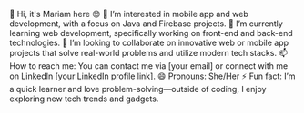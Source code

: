 👋 Hi, it's Mariam here 😊
👀 I’m interested in mobile app and web development, with a focus on Java and Firebase projects.
🌱 I’m currently learning web development, specifically working on front-end and back-end technologies.
💞️ I’m looking to collaborate on innovative web or mobile app projects that solve real-world problems and utilize modern tech stacks.
📫 How to reach me: You can contact me via [your email] or connect with me on LinkedIn [your LinkedIn profile link].
😄 Pronouns: She/Her
⚡ Fun fact: I’m a quick learner and love problem-solving—outside of coding, I enjoy exploring new tech trends and gadgets.
<!---
mariam-765/mariam-765 is a ✨ special ✨ repository because its `README.md` (this file) appears on your GitHub profile.
You can click the Preview link to take a look at your changes.
--->

